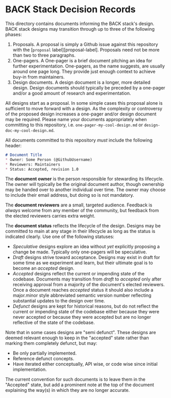 # BACK Stack Decision Records

This directory contains documents informing the BACK stack's design. BACK stack
designs may transition through up to three of the following phases:

1. Proposals. A proposal is simply a Github issue against this repository with
   the [`proposal` label][proposal-label]. Proposals need not be more than two
   to three paragraphs.
2. One-pagers. A One-pager is a brief document pitching an idea for further
   experimentation. One-pagers, as the name suggests, are usually around one
   page long. They provide just enough context to achieve buy-in from maintainers.
3. Design documents. A design document is a longer, more detailed design. Design
   documents should typically be preceded by a one-pager and/or a good amount
   of research and experimentation.

All designs start as a proposal. In some simple cases this proposal alone
is sufficient to move forward with a design. As the complexity or controversy of
the proposed design increases a one-pager and/or design document may be
required. Please name your documents appropriately when committing to this
repository, i.e. `one-pager-my-cool-design.md` or `design-doc-my-cool-design.md`.

All documents committed to this repository _must_ include the following header:

```markdown
# Document Title
* Owner: Some Person (@GithubUsername)
* Reviewers: Maintainers
* Status: Accepted, revision 1.0
```

The __document owner__ is the person responsible for stewarding its lifecycle.
The owner will typically be the original document author, though ownership may
be handed over to another individual over time. The owner may choose to include
their email address, but doing so is not mandatory.

The __document reviewers__ are a small, targeted audience. Feedback is _always_
welcome from any member of the community, but feedback from the
elected reviewers carries extra weight.

The __document status__ reflects the lifecycle of the design. Designs may be
committed to main at any stage in their lifecycle as long as the status is
indicated clearly. Use one of the following statuses:

* _Speculative_ designs explore an idea without _yet_ explicitly proposing a
  change be made. Typically only one-pagers will be speculative.
* _Draft_ designs strive toward acceptance. Designs may exist in draft for
  some time as we experiment and learn, but their ultimate goal is to become
  an _accepted_ design.
* _Accepted_ designs reflect the current or impending state of the codebase.
  Documents may transition from _draft_ to _accepted_ only after receiving
  approval from a majority of the document's elected reviewers. Once a
  document reaches _accepted_ status it should also include a major.minor
  style abbreviated semantic version number reflecting substantial updates to
  the design over time.
* _Defunct_ designs are kept for historical reasons, but do not reflect the
  current or impending state of the codebase either because they were never
  accepted or because they were accepted but are no longer reflective of the
  state of the codebase.

Note that in some cases designs are "semi defunct". These designs are deemed
relevant enough to keep in the "accepted" state rather than marking them
completely defunct, but may:

* Be only partially implemented.
* Reference defunct concepts.
* Have iterated either conceptually, API wise, or code wise since initial
  implementation.

The current convention for such documents is to leave them in the "Accepted"
state, but add a prominent note at the top of the document explaining the way(s)
in which they are no longer accurate.
